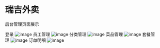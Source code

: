 # 瑞吉外卖

后台管理页面展示

登录
![image](https://user-images.githubusercontent.com/109361990/179744849-c15503f0-fe02-4453-9cee-46ba94ad7c18.png)
员工管理
![image](https://user-images.githubusercontent.com/109361990/179745345-837a56f8-729d-429f-80a8-0d32ac14f1d2.png)
分类管理
![image](https://user-images.githubusercontent.com/109361990/179745577-8e5628cc-7f6e-4bc4-aafc-4193ad56b398.png)
菜品管理
![image](https://user-images.githubusercontent.com/109361990/179745777-03f8818f-6d9a-4f46-a8c7-a53d98fd35cc.png)
套餐管理
![image](https://user-images.githubusercontent.com/109361990/179745851-8979b2c9-a8e6-48a5-b028-2d222782676f.png)
订单明细
![image](https://user-images.githubusercontent.com/109361990/179745992-c8ff4ad9-097b-4567-8e31-e2640a5fa280.png)


